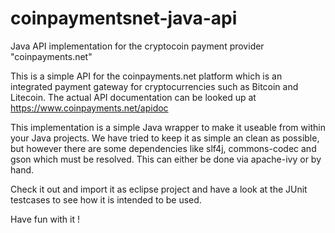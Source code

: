 # coinpaymentsnet-java-api
Java API implementation for the cryptocoin payment provider "coinpayments.net"

This is a simple API for the coinpayments.net platform which is an integrated payment gateway for cryptocurrencies such as Bitcoin and Litecoin.
The actual API documentation can be looked up at https://www.coinpayments.net/apidoc

This implementation is a simple Java wrapper to make it useable from within your Java projects. We have tried to keep it as 
simple an clean as possible, but however there are some dependencies like slf4j, commons-codec and gson which must be resolved.
This can either be done via apache-ivy or by hand. 

Check it out and import it as eclipse project and have a look at the JUnit testcases to see how it is intended to be used.

Have fun with it !
